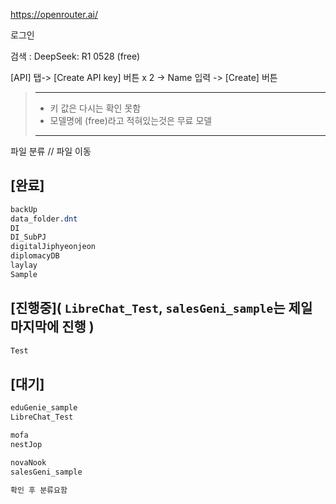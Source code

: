 

https://openrouter.ai/

로그인

검색 : DeepSeek: R1 0528 (free)

[API] 탭-> [Create API key] 버튼 x 2 -> Name 입력 -> [Create] 버튼
> ---
> - 키 값은 다시는 확인 못함
> - 모델명에 (free)라고 적혀있는것은 무료 모델
> ---

파일 분류 // 파일 이동

## [완료]
```css
backUp
data_folder.dnt
DI
DI_SubPJ
digitalJiphyeonjeon
diplomacyDB
laylay
Sample

```

## [진행중]**( `LibreChat_Test`, `salesGeni_sample`는 제일 마지막에 진행 )**
```css
Test

```

## [대기]
```css
eduGenie_sample
LibreChat_Test

mofa
nestJop

novaNook
salesGeni_sample

확인 후 분류요함
```
